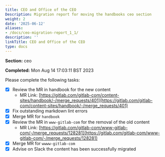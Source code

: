 ```yaml
---
title: CEO and Office of the CEO
Description: Migration report for moving the handbooks ceo section
weight: 2
date: '2025-06-12'
aliases:
- /docs/ceo-migration-report_1_1/
description: ''
linkTitle: CEO and Office of the CEO
type: docs
---
```


**Section:** ceo

**Completed:** Mon Aug 14 17:03:11 BST 2023

Please complete the following tasks:

- [x] Review the MR in handbook for the new content
  - MR Link: [https://gitlab.com/gitlab-com/content-sites/handbook/-/merge_requests/401](https://gitlab.com/gitlab-com/content-sites/handbook/-/merge_requests/401)
- [x] Fix outstanding markdown lint errors
- [x] Merge MR for `handbook`
- [x] Review the MR in `www-gitlab-com` for the removal of the old content
  - MR Link: [https://gitlab.com/gitlab-com/www-gitlab-com/-/merge_requests/128281](https://gitlab.com/gitlab-com/www-gitlab-com/-/merge_requests/128281)
- [x] Merge MR for `wwww-gitlab-com`
- [x] Advise on Slack the content has been successfully migrated
